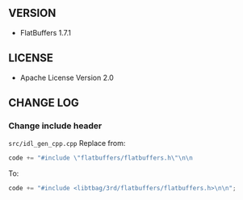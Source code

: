 ## VERSION

- FlatBuffers 1.7.1

## LICENSE

- Apache License Version 2.0

## CHANGE LOG

### Change include header

<code>src/idl_gen_cpp.cpp</code> Replace from:
```c++
code += "#include \"flatbuffers/flatbuffers.h\"\n\n
```
To:
```c++
code += "#include <libtbag/3rd/flatbuffers/flatbuffers.h>\n\n";
```

